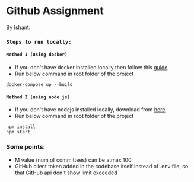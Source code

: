 # Github Assignment

By [Ishant](https://ishantgupta.in).

### `Steps to run locally:`

#### `Method 1 (using docker)`

- If you don't have docker installed locally then follow this [guide](https://docs.docker.com/engine/install/)
- Run below command in root folder of the project

```
docker-compose up --build
```

#### `Method 2 (using node js)`

- If you don't have nodejs installed locally, download from [here](https://nodejs.org/en/download/)
- Run below command in root folder of the project

```
npm install
npm start
```

### Some points:

- M value (num of committees) can be atmax 100
- GitHub client token added in the codebase itself instead of .env file, so that GitHub api don't show limit exceeded
